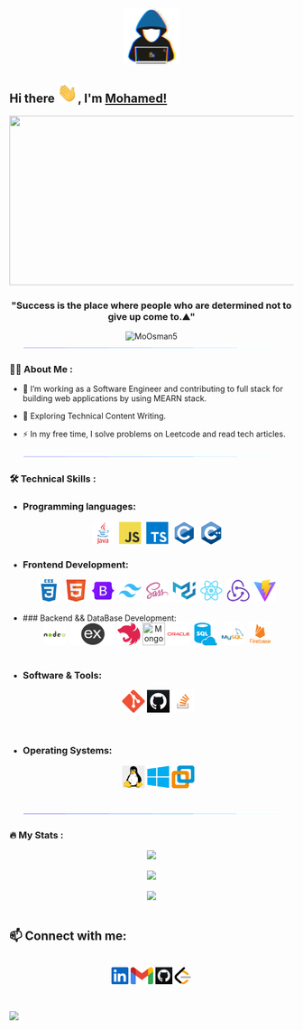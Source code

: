 <div id="header" align="center">
  <img src="https://github.com/EslamAsHhraf/EslamAsHhraf/blob/main/images/Hacker.gif" width="100"/>
</div>

<h2>
  Hi there <img height ="35px" src="https://github.com/EslamAsHhraf/EslamAsHhraf/blob/main/images/wave.gif" alt="logo">, I'm <a href ="https://www.linkedin.com/in/mohamed-osman-2114b4240/">Mohamed!</a>
</h2> 

<div align="center">
  <img src="https://media.giphy.com/media/dWesBcTLavkZuG35MI/giphy.gif" width="600" height="300"/>
</div>
  <span align="center">


    
   <h3>"Success is the place where people who are determined not to give up come to.⛰"
   </h3> 
 </span>
<div align="center">
  <img src="https://komarev.com/ghpvc/?username=MoOsman5&label=Profile%20views&color=0e75b6&style=flat" alt="MoOsman5" />
</div>
<div align="center">
  <img  width=90% src="https://github.com/EslamAsHhraf/EslamAsHhraf/blob/main/images/neon.gif">
</div>


### :woman_technologist: About Me :

- :telescope: I’m working as a Software Engineer and contributing to full stack for building web applications by using MEARN stack.

- :seedling: Exploring Technical Content Writing.

- :zap: In my free time, I solve problems on Leetcode and read tech articles.

  
<div align="center">
  <img  width=90% src="https://github.com/EslamAsHhraf/EslamAsHhraf/blob/main/images/neon.gif">
</div>

### :hammer_and_wrench: Technical Skills :
<div>
<ul>
<li>

### Programming languages:

<div align ="center">
<img src="https://github.com/devicons/devicon/blob/master/icons/java/java-original-wordmark.svg" title="Java" alt="Java" width="40" height="40"/>&nbsp;
<img src="https://github.com/devicons/devicon/blob/master/icons/javascript/javascript-original.svg" title="JavaScript" alt="JavaScript" width="40" height="40"/>&nbsp;
<img src="https://github.com/devicons/devicon/blob/master/icons/typescript/typescript-plain.svg" title="typescript" alt="typescript" width="40" height="40"/>&nbsp;
<img src="https://github.com/devicons/devicon/blob/master/icons/c/c-original.svg" title="Java" alt="Java" width="40" height="40"/>&nbsp;
<img src="https://github.com/devicons/devicon/blob/master/icons/cplusplus/cplusplus-original.svg" title="Java" alt="Java" width="40" height="40"/>&nbsp;
</div>
</li>

<li>

### Frontend Development:

<div align ="center">
<img src="https://github.com/devicons/devicon/blob/master/icons/css3/css3-plain-wordmark.svg"  title="CSS3" alt="CSS3" width="40" height="40"/>&nbsp;
<img src="https://github.com/devicons/devicon/blob/master/icons/html5/html5-original.svg" title="HTML5" alt="HTML5" width="40" height="40"/>&nbsp;
<img src="https://github.com/devicons/devicon/blob/master/icons/bootstrap/bootstrap-original.svg" title="Bootstrap" alt="Bootstrap" width="40" height="40"/>&nbsp;
<img src="https://github.com/devicons/devicon/blob/master/icons/tailwindcss/tailwindcss-plain.svg" title="tailwindcss" alt="tailwindcss" width="40" height="40"/>&nbsp;
<img src="https://github.com/devicons/devicon/blob/master/icons/sass/sass-original.svg" title="sass" alt="sass" width="40" height="40"/>&nbsp;  
<img src="https://github.com/devicons/devicon/blob/master/icons/materialui/materialui-original.svg" title="MUI" alt="MUI" width="40" height="40"/>&nbsp;  
<img src="https://github.com/devicons/devicon/blob/master/icons/react/react-original.svg" title="React" alt="React" width="40" height="40"/>&nbsp;
<img src="https://github.com/devicons/devicon/blob/master/icons/redux/redux-original.svg" title="Redux" alt="Redux" width="40" height="40"/>&nbsp;
<img src="https://github.com/EslamAsHhraf/EslamAsHhraf/blob/main/images/vite.svg" title="vite" alt="vite" width="40" height="40"/>&nbsp; 

</div>
<br>
</li>


<li>
### Backend && DataBase Development:
<div align ="center">
<img src="https://github.com/devicons/devicon/blob/master/icons/nodejs/nodejs-original-wordmark.svg" title="NodeJS" alt="NodeJS" width="40" height="40"/>&nbsp;
<img src="https://github.com/MoOsman5/movie-max/blob/master/public/images/pngwing.com.png" title="express" **alt="express" width="80" height="40"/>
<img src="https://github.com/devicons/devicon/blob/master/icons/nestjs/nestjs-plain.svg" title="nest" **alt="nest" width="40" height="40"/>
<img src="https://raw.githubusercontent.com/mongodb-js/leaf/master/dist/mongodb-leaf_32x32.png" title="Mongodb" **alt="mongodb" width="40" height="40"/>
<img src="https://github.com/devicons/devicon/blob/master/icons/oracle/oracle-original.svg" title="SQL"  alt="SQL" width="40" height="40"/>&nbsp;
<img src="https://github.com/EslamAsHhraf/EslamAsHhraf/blob/main/images/sql.png" title="SQL"  alt="SQL" width="40" height="40"/>&nbsp;
<img src="https://github.com/devicons/devicon/blob/master/icons/mysql/mysql-original-wordmark.svg" title="MySQL"  alt="MySQL" width="40" height="40"/>&nbsp;
<img src="https://github.com/devicons/devicon/blob/master/icons/firebase/firebase-plain-wordmark.svg" title="Firebase" alt="Firebase" width="40" height="40"/>&nbsp;
</div>
<br>
</li>
<li>

### Software & Tools:

<div align ="center">

<code title="GitHub"><img height="40" src="https://github.com/EslamAsHhraf/EslamAsHhraf/blob/main/images/Git2.png"></code>
<code title="GitHub"><img height="40" src="https://github.com/EslamAsHhraf/EslamAsHhraf/blob/main/images/git.png"></code>
<code title="StackOverflow"><img height="40" src="https://github.com/EslamAsHhraf/EslamAsHhraf/blob/main/images/StackOverflow.png"></code>

</div>
<br>
</li>
<li>

### Operating Systems:

<div align ="center">
<code title="Linux"><img src="https://github.com/EslamAsHhraf/EslamAsHhraf/blob/main/images/images.jpg" width="40" height="40" /></code>
<code title="Windows"><img src="https://github.com/devicons/devicon/blob/master/icons/windows8/windows8-original.svg" height="40" /></code>
<code title="VMware"><img src="https://github.com/EslamAsHhraf/EslamAsHhraf/blob/main/images/vmware.png" height="40" /></code>

</div>
</ul>
<br>
</li>
<div align="center">
  <img  width=90% src="https://github.com/EslamAsHhraf/EslamAsHhraf/blob/main/images/neon.gif">
</div>    
</div>

### :fire: My Stats :

<div align="center">
  <img   src="http://github-readme-streak-stats.herokuapp.com?user=MoOsman5&theme=dark&background=000000" >
  </br>  
  </br>
  <img   src="https://github-readme-stats.vercel.app/api?username=MOOsman5&count_private=true&show_icons=true&theme=midnight-purple&hide_border=true" >
  </br>
  </br>
  <img   src="https://github-readme-stats.vercel.app/api/top-langs/?username=MoOsman5&layout=compact&theme=vision-friendly-dark" >
  </br>
  </br>
</div>


## 📫 Connect with me: <a id = "Connect"></a>

</br>
<div align="center">
  <a href="https://www.linkedin.com/in/mohamed-osman-2114b4240/" target="blank"><img align="center"
      src="https://github.com/EslamAsHhraf/EslamAsHhraf/blob/main/images/linkedin.png"
      alt="linkedin" height="30" width="30" /></a>
 <a href="mailto:imohamedosmann@gmail.com" target="blank"><img align="center"
      src="https://github.com/EslamAsHhraf/EslamAsHhraf/blob/main/images/Gmail.png"
      alt="gmail" height="30px" width="40px" /></a> 
 <a href="https://github.com/MoOsman5" target="blank"><img align="center"
      src="https://github.com/EslamAsHhraf/EslamAsHhraf/blob/main/images/git.png"
      alt="github" height="30px" width="30px" /></a>  
 <a href="https://leetcode.com/MoOsman_5/" target="blank"><img align="center"
      src="https://github.com/MoOsman5/movie-max/blob/master/public/images/LeetCode_Logo.png"
      alt="github" height="30px" width="30px" /></a> 
</div>
<br>


<br>
<p align="left"><img src="https://readme-typing-svg.herokuapp.com/?lines=See+You+Later.."/></p>

<!--
**yousseffninja/yousseffninja** is a ✨ _special_ ✨ repository because its `README.md` (this file) appears on your GitHub profile.

Here are some ideas to get you started:

- 🔭 I’m currently working on ...
- 🌱 I’m currently learning ...
- 👯 I’m looking to collaborate on ...
- 🤔 I’m looking for help with ...
- 💬 Ask me about ...
- 📫 How to reach me: ...
- 😄 Pronouns: ...
- ⚡ Fun fact: ...
-->
